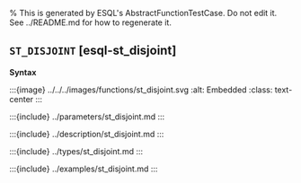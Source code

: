 % This is generated by ESQL's AbstractFunctionTestCase. Do not edit it. See ../README.md for how to regenerate it.

## `ST_DISJOINT` [esql-st_disjoint]

**Syntax**

:::{image} ../../../images/functions/st_disjoint.svg
:alt: Embedded
:class: text-center
:::


:::{include} ../parameters/st_disjoint.md
:::

:::{include} ../description/st_disjoint.md
:::

:::{include} ../types/st_disjoint.md
:::

:::{include} ../examples/st_disjoint.md
:::
